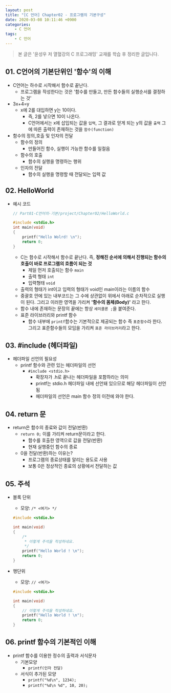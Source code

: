 ```yaml
---
layout: post
title: "[C 언어] Chapter02 - 프로그램의 기본구성"
date: 2020-03-08 10:11:46 +0900
categories: 
    - C 언어
tags:
    - C 언어
---
```




<!-- more -->

> 본 글은 '윤성우 저 열혈강의 C 프로그래밍' 교재를 학습 후 정리한 글입니다.

## 01. C언어의 기본단위인 '함수'의 이해
- C언어는 하수로 시작해서 함수로 끝난다.
    - 프로그램을 작성한다는 것은 '함수를 만들고, 만든 함수들의 실행순서를 결정하는 것'
- 3x+4=y
    - x에 2를 대입하면 y는 10이다.
        - 즉, 2를 넣으면 10이 나온다.
        - C언어에서는 x에 삽입되는 값을 `입력`, 그 결과로 얻게 되는 y의 값을 `출력` 그에 따른 출력이 존재하는 것을 `함수(function)`
- 함수의 정의,호출 및 인자의 전달
    - 함수의 정의
        - 만들어진 함수, 실행이 가능한 함수를 일컬음
    - 함수의 호출
        - 함수의 실행을 명령하는 행위
    - 인자의 전달
        - 함수의 실행을 명령할 때 전달되는 입력 값

## 02. HelloWorld
- 예시 코드
    ```c
    // Part01-C언어의-기본/project/Chapter02/HelloWorld.c
    
    #include <stdio.h>
    int main(void)
    {
        printf("Hello Wolrd! \n");
        return 0;
    }
    ```
    - C는 함수로 시작해서 함수로 끝난다. 즉, **정해진 순서에 의해서 진행되는 함수의 호출이 바로 프로그램의 흐름이 되는 것**
        - 제일 먼저 호출되는 함수 `main`
        - 출력 형태 `int`
        - 입력형태 `void`
    - 출력의 형태가 int이고 입력의 형태가 void인 main이라는 이름의 함수
    - 중괄호 안에 있는 내부코드는 그 수에 상관없이 위에서 아래로 순차적으로 실행이 된다. 그리고 이러한 영역을 가리켜 **'함수의 몸체(Body)'** 라고 한다.
    - 함수 내에 존재하는 문장의 끝에는 항상 `세미콜론 ;`을 붙여준다.
    - 표준 라이브러리와 printf 함수
        - 함수 내부에 `printf`함수는 기본적으로 제공되는 함수 즉 `표준함수`라 한다. 그리고 표준함수들의 모임을 가리켜 `표준 라이브러리`라고 한다.

## 03. #include (헤더파일)
- 헤더파일 선언의 필요성
    - printf 함수와 관련 있는 헤더파일의 선언
        - `#include <stdio.h>`
            - 확장자가 .h로 끝나는 헤더파일을 포함하라는 의미
            - printf는 stdio.h 헤더파일 내에 선언돼 있으므로 해당 헤더파일이 선언됨
            - 헤더파일의 선언은 main 함수 정의 이전에 와야 한다.

## 04. return 문
- return은 함수의 종료와 값이 전달(반환)
    - `return 0;` 이를 가리켜 return문이라고 한다.
        - 함수를 호출한 영역으로 값을 전달(반환)
        - 현재 실행중인 함수의 종료
    - 0을 전달(반환)하는 이유는?
        - 프로그램의 종료상태를 알리는 용도로 사용
        - 보통 0은 정상적인 종료의 상황에서 전달하는 값

## 05. 주석
- 블록 단위
    - 모양: `/* <여기> */` 

    ```c
    #include <stdio.h>
    
    int main(void)
    {
        /*
         * 이렇게 주석을 작성하네요.
         */
        printf("Hello World ! \n");
        return 0;
    }
    ```

- 행단위
    - 모양: `// <여기>` 

    ```c
    #include <stdio.h>
    
    int main(void)
    {
        // 이렇게 주석을 작성하네요.
        printf("Hello World ! \n");
        return 0;
    }
    ```
    
## 06. printf 함수의 기본적인 이해
- printf 함수를 이용한 정수의 출력과 서식문자
    - 기본모양 
        - `printf(인자 전달)`
    - 서식이 추가된 모양
        - `printf("%d\n", 1234);`
        - `printf("%d\n %d", 10, 20);`
